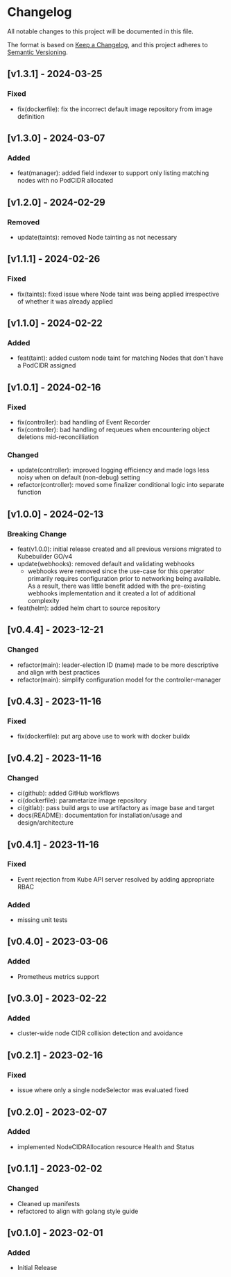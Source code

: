 # Changelog

All notable changes to this project will be documented in this file.

The format is based on [Keep a Changelog](https://keepachangelog.com/en/1.0.0/),
and this project adheres to [Semantic Versioning](https://semver.org/spec/v2.0.0.html).

## [v1.3.1] - 2024-03-25
### Fixed
- fix(dockerfile): fix the incorrect default image repository from image definition

## [v1.3.0] - 2024-03-07
### Added
- feat(manager): added field indexer to support only listing matching nodes with no PodCIDR allocated

## [v1.2.0] - 2024-02-29
### Removed
- update(taints): removed Node tainting as not necessary

## [v1.1.1] - 2024-02-26
### Fixed
- fix(taints): fixed issue where Node taint was being applied irrespective of whether it was already applied

## [v1.1.0] - 2024-02-22
### Added
- feat(taint): added custom node taint for matching Nodes that don't have a PodCIDR assigned

## [v1.0.1] - 2024-02-16
### Fixed
- fix(controller): bad handling of Event Recorder
- fix(controller): bad handling of requeues when encountering object deletions mid-reconcilliation
### Changed
- update(controller): improved logging efficiency and made logs less noisy when on default (non-debug) setting
- refactor(controller): moved some finalizer conditional logic into separate function

## [v1.0.0] - 2024-02-13
### Breaking Change
- feat(v1.0.0): initial release created and all previous versions migrated to Kubebuilder GO/v4
- update(webhooks): removed default and validating webhooks
  - webhooks were removed since the use-case for this operator primarily requires configuration prior to networking being available. As a result, there was little benefit added with the pre-existing webhooks implementation and it created a lot of additional complexity
- feat(helm): added helm chart to source repository

## [v0.4.4] - 2023-12-21
### Changed
- refactor(main): leader-election ID (name) made to be more descriptive and align with best practices
- refactor(main): simplify configuration model for the controller-manager

## [v0.4.3] - 2023-11-16
### Fixed
- fix(dockerfile): put arg above use to work with docker buildx

## [v0.4.2] - 2023-11-16
### Changed
- ci(github): added GitHub workflows
- ci(dockerfile): parametarize image repository
- ci(gitlab): pass build args to use artifactory as image base and target
- docs(README): documentation for installation/usage and design/architecture

## [v0.4.1] - 2023-11-16

### Fixed
- Event rejection from Kube API server resolved by adding appropriate RBAC
### Added
- missing unit tests

## [v0.4.0] - 2023-03-06
### Added
- Prometheus metrics support

## [v0.3.0] - 2023-02-22
### Added
- cluster-wide node CIDR collision detection and avoidance

## [v0.2.1] - 2023-02-16
### Fixed
- issue where only a single nodeSelector was evaluated fixed

## [v0.2.0] - 2023-02-07
### Added
- implemented NodeCIDRAllocation resource Health and Status

## [v0.1.1] - 2023-02-02
### Changed
- Cleaned up manifests
- refactored to align with golang style guide

## [v0.1.0] - 2023-02-01
### Added
- Initial Release
